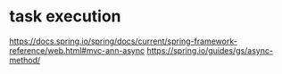 # task execution

https://docs.spring.io/spring/docs/current/spring-framework-reference/web.html#mvc-ann-async
https://spring.io/guides/gs/async-method/
